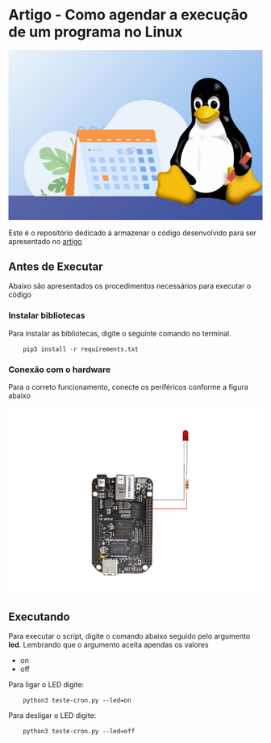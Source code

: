 # Artigo - Como agendar a execução de um programa no Linux 

![Icone](./res/icone.png)

Este é o repositório dedicado á armazenar o código desenvolvido para ser apresentado no [artigo](www.embarcados.com.br)

## Antes de Executar

Abaixo são apresentados os procedimentos necessários para executar o código

### Instalar bibliotecas

Para instalar as bibliotecas, digite o seguinte comando no terminal.

``` 
    pip3 install -r requirements.txt
```

### Conexão com o hardware

Para o correto funcionamento, conecte os periféricos conforme a figura abaixo

![esquema](./res/esquema.jpg)



## Executando

Para executar o script, digite o comando abaixo seguido pelo argumento **led**. Lembrando que o argumento aceita apendas os valores

 - on
 - off

Para ligar o LED digite:
```
    python3 teste-cron.py --led=on
```

Para desligar o LED digite:
```
    python3 teste-cron.py --led=off
```